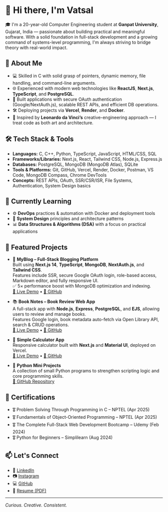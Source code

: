 # 👋 Hi there, I'm Vatsal

🎓 I'm a 20-year-old Computer Engineering student at **Ganpat University**, Gujarat, India — passionate about building practical and meaningful software. With a solid foundation in full-stack development and a growing command of systems-level programming, I'm always striving to bridge theory with real-world impact.

## 🧠 About Me

- 💻 Skilled in C with solid grasp of pointers, dynamic memory, file handling, and command-line arguments.
- 🌐 Experienced with modern web technologies like **ReactJS**, **Next.js**, **TypeScript**, and **PostgreSQL**.
- 🔐 Built applications with secure OAuth authentication (Google/NextAuth.js), scalable REST APIs, and efficient DB operations.
- 🛠️ Deploying projects via **Vercel**, **Render**, and **Docker**.
- 🎯 Inspired by **Leonardo da Vinci’s** creative-engineering approach — I treat code as both art and architecture.

## 🛠️ Tech Stack & Tools

- **Languages:** C, C++, Python, TypeScript, JavaScript, HTML/CSS, SQL  
- **Frameworks/Libraries:** Next.js, React, Tailwind CSS, Node.js, Express.js  
- **Databases:** PostgreSQL, MongoDB (MongoDB Atlas), SQLite  
- **Tools & Platforms:** Git, GitHub, Vercel, Render, Docker, Postman, VS Code, MongoDB Compass, Chrome DevTools  
- **Concepts:** REST APIs, OAuth, SSR/CSR/ISR, File Systems, Authentication, System Design basics  

## 🌱 Currently Learning

- ⚙️ **DevOps** practices & automation with Docker and deployment tools  
- 🧠 **System Design** principles and architecture patterns  
- 📊 **Data Structures & Algorithms (DSA)** with a focus on practical applications  

## 📌 Featured Projects

- 📝 **MyBlog – Full-Stack Blogging Platform**  
  Built using **Next.js 14**, **TypeScript**, **MongoDB**, **NextAuth.js**, and **Tailwind CSS**.  
  Features include SSR, secure Google OAuth login, role-based access, Markdown editor, and fully responsive UI.  
  ✅ 5× performance boost with MongoDB optimization and indexing.  
  [🔗 Live Demo](https://blog-app-nextjs-blush.vercel.app/) • [📂 GitHub](https://github.com/IamVatsal/Blog_App_Nextjs)

- 📚 **Book Notes – Book Review Web App**  
  A full-stack app with **Node.js**, **Express**, **PostgreSQL**, and **EJS**, allowing users to review and manage books.  
  Features Google login, book metadata auto-fetch via Open Library API, search & CRUD operations.  
  [🔗 Live Demo](https://book-notes-webapp.onrender.com/) • [📂 GitHub](https://github.com/IamVatsal/Book-Notes-WebApp)

- 🧮 **Simple Calculator App**  
  Responsive calculator built with **Next.js** and **Material UI**, deployed on Vercel.  
  [🔗 Live Demo](https://calculator-nextjs-chi.vercel.app/) • [📂 GitHub](https://github.com/IamVatsal/calculator_nextjs)

- 🐍 **Python Mini Projects**  
  A collection of small Python programs to strengthen scripting logic and core programming skills.  
  [📂 GitHub Repository](https://github.com/IamVatsal/python_mini_projects)

## 📜 Certifications

- 🎖️ Problem Solving Through Programming in C – NPTEL (Apr 2025)  
- 🎖️ Fundamentals of Object-Oriented Programming – NPTEL (Apr 2025)  
- 🎖️ The Complete Full-Stack Web Development Bootcamp – Udemy (Feb 2024)  
- 🎖️ Python for Beginners – Simplilearn (Aug 2024)  

## 📫 Let's Connect

- 🔗 [LinkedIn](https://www.linkedin.com/in/vatsal-patel0609/)
- 📷 [Instagram](https://www.instagram.com/vatsal06/)
- 💻 [GitHub](https://github.com/IamVatsal)
- 📄 [Resume (PDF)](https://drive.google.com/file/d/1mLFQwN4plZ5jWgvJ61Fcw8LY6I3XzRXD/view?usp=sharing)

---

*Curious. Creative. Consistent.*
